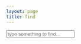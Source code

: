 ```yaml
---
layout: page
title: find
---
```


<!-- Html Elements for Search -->
<div id="search-container">
<input type="text" id="search-input" placeholder="type something to find...">
<ol id="results-container" class="posts"></ol>
</div>

<!-- Script pointing to search-script.js -->
<script src="/search.js" type="text/javascript"></script>

<!-- Configuration -->
<script type="text/javascript">
SimpleJekyllSearch({
  searchInput: document.getElementById('search-input'),
  resultsContainer: document.getElementById('results-container'),
  json: '/search.json',
  searchResultTemplate: '{% include list_post_find_template.html %}',
  noResultsText: 'No results found',
  limit: 10,
  fuzzy: false,
  exclude: ['Welcome']
})
</script>